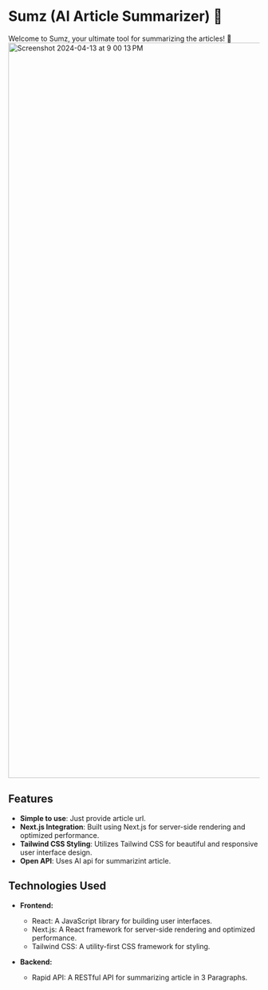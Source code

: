 # Sumz (AI Article Summarizer) 📒

Welcome to Sumz, your ultimate tool for summarizing the articles! 🚀
<img width="1470" alt="Screenshot 2024-04-13 at 9 00 13 PM" src="https://github.com/vector17002/Article-summarizer/assets/104789216/6aa50d47-c1f3-4b9e-b2f1-33bd041aa10b">


## Features

- **Simple to use**: Just provide article url.
- **Next.js Integration**: Built using Next.js for server-side rendering and optimized performance.
- **Tailwind CSS Styling**: Utilizes Tailwind CSS for beautiful and responsive user interface design.
- **Open API**: Uses AI api for summarizint article.

## Technologies Used

- **Frontend:**
  - React: A JavaScript library for building user interfaces.
  - Next.js: A React framework for server-side rendering and optimized performance.
  - Tailwind CSS: A utility-first CSS framework for styling.

- **Backend:**
  - Rapid API: A RESTful API for summarizing article in 3 Paragraphs.





